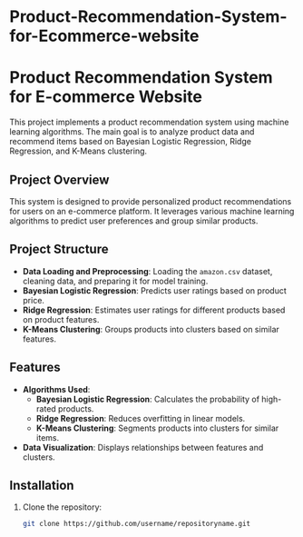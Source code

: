 # Product-Recommendation-System-for-Ecommerce-website
# Product Recommendation System for E-commerce Website

This project implements a product recommendation system using machine learning algorithms. The main goal is to analyze product data and recommend items based on Bayesian Logistic Regression, Ridge Regression, and K-Means clustering.

## Project Overview
This system is designed to provide personalized product recommendations for users on an e-commerce platform. It leverages various machine learning algorithms to predict user preferences and group similar products.

## Project Structure
- **Data Loading and Preprocessing**: Loading the `amazon.csv` dataset, cleaning data, and preparing it for model training.
- **Bayesian Logistic Regression**: Predicts user ratings based on product price.
- **Ridge Regression**: Estimates user ratings for different products based on product features.
- **K-Means Clustering**: Groups products into clusters based on similar features.

## Features
- **Algorithms Used**:
  - **Bayesian Logistic Regression**: Calculates the probability of high-rated products.
  - **Ridge Regression**: Reduces overfitting in linear models.
  - **K-Means Clustering**: Segments products into clusters for similar items.
- **Data Visualization**: Displays relationships between features and clusters.

## Installation
1. Clone the repository:
   ```bash
   git clone https://github.com/username/repositoryname.git
